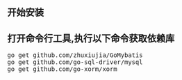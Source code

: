 ## 开始安装
## 打开命令行工具,执行以下命令获取依赖库
<pre>
go get github.com/zhuxiujia/GoMybatis
go get github.com/go-sql-driver/mysql
go get github.com/go-xorm/xorm
</pre>